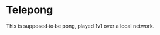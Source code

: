 Telepong
========

This is <strike>supposed to be</strike> pong, played 1v1 over a local network.
    
